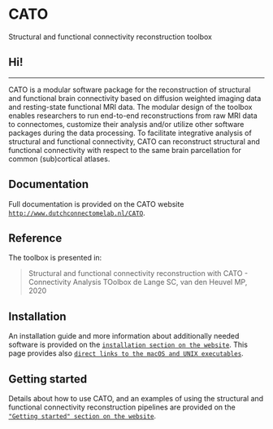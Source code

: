# CATO
Structural and functional connectivity reconstruction toolbox

## Hi!
--------
CATO is a modular software package for the reconstruction of structural and functional brain connectivity based on diffusion weighted imaging data and resting-state functional MRI data. The modular design of the toolbox enables researchers to run end-to-end reconstructions from raw MRI data to connectomes, customize their analysis and/or utilize other software packages during the data processing. To facilitate integrative analysis of structural and functional connectivity, CATO can reconstruct structural and functional connectivity with respect to the same brain parcellation for common (sub)cortical atlases.

## Documentation
Full documentation is provided on the CATO website [`http://www.dutchconnectomelab.nl/CATO`](http://www.dutchconnectomelab.nl/CATO).

## Reference
The toolbox is presented in:
> Structural and functional connectivity reconstruction with CATO - Connectivity Analysis TOolbox
> de Lange SC, van den Heuvel MP, 2020

## Installation
An installation guide and more information about additionally needed software is provided on the [`installation section on the website`](http://www.dutchconnectomelab.nl/CATO/docs/installation.html). This page provides also [`direct links to the macOS and UNIX executables`](http://www.dutchconnectomelab.nl/CATO/docs/installation.html#download).

## Getting started
Details about how to use CATO, and an examples of using the structural and functional connectivity reconstruction pipelines are provided on the [`"Getting started" section on the website`](http://www.dutchconnectomelab.nl/CATO/docs/start.html).
